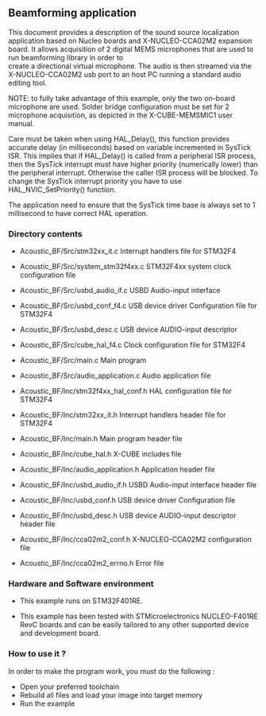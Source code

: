 ## __Beamforming application__

This document provides a description of the sound source localization application based 
on Nucleo boards and X-NUCLEO-CCA02M2 expansion board. It allows acquisition of 
2 digital MEMS microphones that are used to run beamforming library in order to  
create a directional virtual microphone. The audio is then streamed via the 
X-NUCLEO-CCA02M2 usb port to an host PC running a standard audio editing tool.

NOTE: to fully take advantage of this example, only the two on-board microphone are used.
Solder bridge configuration must be set for 2 microphone acquisition, as depicted in the 
X-CUBE-MEMSMIC1 user manual.

Care must be taken when using HAL_Delay(), this function provides accurate delay (in milliseconds)
based on variable incremented in SysTick ISR. This implies that if HAL_Delay() is called from
a peripheral ISR process, then the SysTick interrupt must have higher priority (numerically lower)
than the peripheral interrupt. Otherwise the caller ISR process will be blocked.
To change the SysTick interrupt priority you have to use HAL_NVIC_SetPriority() function.
      
The application need to ensure that the SysTick time base is always set to 1 millisecond
to have correct HAL operation.

### __Directory contents__

  - Acoustic_BF/Src/stm32xx_it.c            	Interrupt handlers file for STM32F4
  - Acoustic_BF/Src/system_stm32f4xx.c      	STM32F4xx system clock configuration file
  - Acoustic_BF/Src/usbd_audio_if.c		    	USBD Audio-input interface  
  - Acoustic_BF/Src/usbd_conf_f4.c    			USB device driver Configuration file for STM32F4
  - Acoustic_BF/Src/usbd_desc.c    				USB device AUDIO-input descriptor   
  - Acoustic_BF/Src/cube_hal_f4.c           	Clock configuration file for STM32F4
  - Acoustic_BF/Src/main.c                  	Main program	
  - Acoustic_BF/Src/audio_application.c  		Audio application file
	
  - Acoustic_BF/Inc/stm32f4xx_hal_conf.h    	HAL configuration file for STM32F4
  - Acoustic_BF/Inc/stm32xx_it.h            	Interrupt handlers header file for STM32F4
  - Acoustic_BF/Inc/main.h                  	Main program header file
  - Acoustic_BF/Inc/cube_hal.h			    	X-CUBE includes file
  - Acoustic_BF/Inc/audio_application.h  		Application header file
  - Acoustic_BF/Inc/usbd_audio_if.h		    	USBD Audio-input interface header file  
  - Acoustic_BF/Inc/usbd_conf.h    				USB device driver Configuration file
  - Acoustic_BF/Inc/usbd_desc.h    				USB device AUDIO-input descriptor header file
  - Acoustic_BF/Inc/cca02m2_conf.h 	X-NUCLEO-CCA02M2 configuration file
  - Acoustic_BF/Inc/cca02m2_errno.h	Error file  


### __Hardware and Software environment__

  - This example runs on STM32F401RE.
    
  - This example has been tested with STMicroelectronics NUCLEO-F401RE RevC 
    boards and can be easily tailored to any other supported device 
    and development board.
    

### __How to use it ?__

In order to make the program work, you must do the following :
 - Open your preferred toolchain 
 - Rebuild all files and load your image into target memory
 - Run the example

